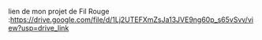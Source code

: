 lien de mon projet de Fil Rouge :https://drive.google.com/file/d/1Lj2UTEFXmZsJa13JVE9ng60p_s65vSvv/view?usp=drive_link
